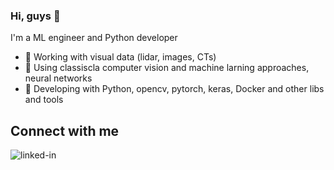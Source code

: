 ### Hi, guys 👋
I'm a ML engineer and Python developer
- 👀 Working with visual data (lidar, images, CTs) 
- 📜 Using classiscla computer vision and machine larning approaches, neural networks
- 🔧 Developing with Python, opencv, pytorch, keras, Docker and other libs and tools


## Connect with me

[<img align="left" alt="linked-in" src="https://img.shields.io/badge/linkedin-%230077B5.svg?&style=for-the-badge&logo=linkedin&logoColor=white"/>](https://www.linkedin.com/in/anastasia-gareeva-a7a991aa/)

